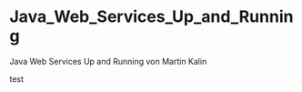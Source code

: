Java_Web_Services_Up_and_Running
================================

Java Web Services Up and Running von Martin Kalin

test
